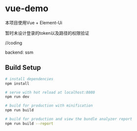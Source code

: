 # vue-demo

本项目使用Vue + Element-Ui


暂时未设计登录的token以及路径的权限验证

//coding

backend: ssm

## Build Setup

``` bash
# install dependencies
npm install

# serve with hot reload at localhost:8080
npm run dev

# build for production with minification
npm run build

# build for production and view the bundle analyzer report
npm run build --report
```
